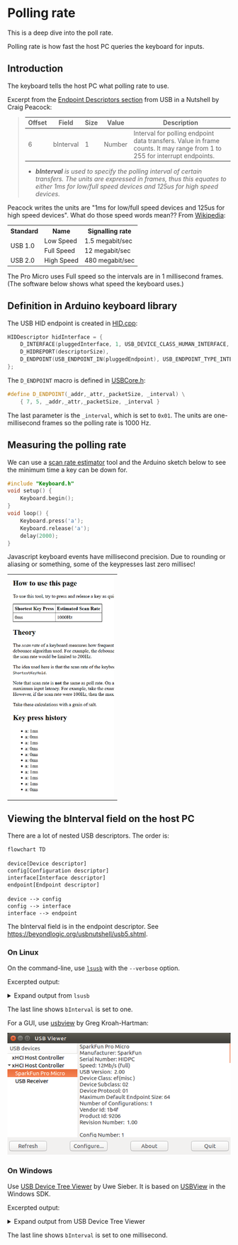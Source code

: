 # Polling rate

This is a deep dive into the poll rate.

Polling rate is how fast the host PC queries the keyboard for inputs.

## Introduction

The keyboard tells the host PC what polling rate to use.

Excerpt from the [Endpoint Descriptors section](https://beyondlogic.org/usbnutshell/usb5.shtml#EndpointDescriptors) from USB in a Nutshell by Craig Peacock:

<blockquote>

| Offset | Field     | Size | Value  | Description |
| ------ | --------- | ---- | ------ | ----------- |
| 6      | bInterval | 1    | Number | Interval for polling endpoint data transfers. Value in frame counts. It may range from 1 to 255 for interrupt endpoints. |

* ***bInterval*** *is used to specify the polling interval of certain transfers. The units are expressed in frames, thus this equates to either 1ms for low/full speed devices and 125us for high speed devices.*

</blockquote>

Peacock writes the units are "1ms for low/full speed devices and 125us for high speed devices". What do those speed words mean?? From [Wikipedia]( https://en.wikipedia.org/wiki/USB_communications#Signaling_rate_(transmission_rate) ):

<table>
    <tr><th>Standard</th><th>Name</th><th>Signalling rate</th></tr>
    <tr><td rowspan="2">USB 1.0</td><td>Low Speed</td><td>1.5 megabit/sec</td></tr>
    <tr><td>Full Speed</td><td>12 megabit/sec</td></tr>
    <tr><td>USB 2.0</td><td>High Speed</td><td>480 megabit/sec</td></tr>
</table>

The Pro Micro uses Full speed so the intervals are in 1 millisecond frames. (The software below shows what speed the keyboard uses.)

## Definition in Arduino keyboard library

The USB HID endpoint is created in [HID.cpp](https://github.com/arduino/ArduinoCore-avr/blob/63092126a406402022f943ac048fa195ed7e944b/libraries/HID/src/HID.cpp#L32-L35):

```C++
HIDDescriptor hidInterface = {
    D_INTERFACE(pluggedInterface, 1, USB_DEVICE_CLASS_HUMAN_INTERFACE, HID_SUBCLASS_NONE, HID_PROTOCOL_NONE),
    D_HIDREPORT(descriptorSize),
    D_ENDPOINT(USB_ENDPOINT_IN(pluggedEndpoint), USB_ENDPOINT_TYPE_INTERRUPT, USB_EP_SIZE, 0x01)
};
```

The `D_ENDPOINT` macro is defined in [USBCore.h](https://github.com/arduino/ArduinoCore-avr/blob/63092126a406402022f943ac048fa195ed7e944b/cores/arduino/USBCore.h#L278-L279):

```C++
#define D_ENDPOINT(_addr,_attr,_packetSize, _interval) \
    { 7, 5, _addr,_attr,_packetSize, _interval }
```

The last parameter is the `_interval`, which is set to `0x01`. The units are one-millisecond frames so the polling rate is 1000 Hz.

## Measuring the polling rate

We can use a [scan rate estimator](https://xeonmc-archive.github.io/mkbratetools/scanrate/) tool and the Arduino sketch below to see the minimum time a key can be down for.

```C++
#include "Keyboard.h"
void setup() {
    Keyboard.begin();
}
void loop() {
    Keyboard.press('a');
    Keyboard.release('a');
    delay(2000);
}
```

Javascript keyboard events have millisecond precision. Due to rounding or aliasing or something, some of the keypresses last zero millisec!

<!-- Use one-cell table to add border around image -->
<table align="center"><tr><td>
<img src="img/scan-rate-estimator-screenshot.png" alt="Screenshot of scan rate estimator" height="500">
</td></tr></table>

## Viewing the bInterval field on the host PC

There are a lot of nested USB descriptors. The order is:

<!-- https://mermaid.js.org/syntax/flowchart.html#links-between-nodes -->
```mermaid
flowchart TD

device[Device descriptor]
config[Configuration descriptor]
interface[Interface descriptor]
endpoint[Endpoint descriptor]

device --> config
config --> interface
interface --> endpoint
```

The bInterval field is in the endpoint descriptor. See <https://beyondlogic.org/usbnutshell/usb5.shtml>.

### On Linux

On the command-line, use [`lsusb`](https://linux.die.net/man/8/lsusb) with the `--verbose` option.

Excerpted output:

<details>
<summary>Expand output from <code>lsusb</code></summary>

```text
Bus 001 Device 004: ID 1b4f:9206  
Device Descriptor:
  bLength                18
  bDescriptorType         1
  bcdUSB               2.00
  bDeviceClass          239 Miscellaneous Device
  bDeviceSubClass         2 ?
  bDeviceProtocol         1 Interface Association
  bMaxPacketSize0        64
  idVendor           0x1b4f 
  idProduct          0x9206 
  bcdDevice            1.00
  iManufacturer           1 SparkFun
  iProduct                2 SparkFun Pro Micro
  iSerial                 3 HIDPC
  bNumConfigurations      1
    ...
    Interface Descriptor:
      bLength                 9
      bDescriptorType         4
      bInterfaceNumber        2
      bAlternateSetting       0
      bNumEndpoints           1
      bInterfaceClass         3 Human Interface Device
      bInterfaceSubClass      0 No Subclass
      bInterfaceProtocol      0 None
      iInterface              0 
        HID Device Descriptor:
          bLength                 9
          bDescriptorType        33
          bcdHID               1.01
          bCountryCode            0 Not supported
          bNumDescriptors         1
          bDescriptorType        34 Report
          wDescriptorLength      47
         Report Descriptors: 
           ** UNAVAILABLE **
      Endpoint Descriptor:
        bLength                 7
        bDescriptorType         5
        bEndpointAddress     0x84  EP 4 IN
        bmAttributes            3
          Transfer Type            Interrupt
          Synch Type               None
          Usage Type               Data
        wMaxPacketSize     0x0040  1x 64 bytes
        bInterval               1
```

</details>

The last line shows `bInterval` is set to one.

For a GUI, use [usbview](http://www.kroah.com/linux-usb/) by Greg Kroah-Hartman:

![Screenshot of Pro Micro in USBview](img/pro-micro-in-usbview.png)

### On Windows

Use [USB Device Tree Viewer](https://www.uwe-sieber.de/usbtreeview_e.html) by Uwe Sieber. It is based on [USBView](https://learn.microsoft.com/en-us/windows-hardware/drivers/debugger/usbview?redirectedfrom=MSDN) in the Windows SDK.

Excerpted output:

<details>
<summary>Expand output from USB Device Tree Viewer</summary>

```text
      ========================== Summary =========================
Vendor ID                : 0x1B4F (Spark Fun Electronics)
Product ID               : 0x9206
USB Version              : 2.0 -> but Device is Full-Speed only
Port maximum Speed       : High-Speed (Companion Port 1-13 supports SuperSpeed)
Device maximum Speed     : Full-Speed
Device Connection Speed  : Full-Speed
Self powered             : no
Demanded Current         : 500 mA
Used Endpoints           : 5

      ======================== USB Device ========================

...

    ---------------------- Device Descriptor ----------------------
bLength                  : 0x12 (18 bytes)
bDescriptorType          : 0x01 (Device Descriptor)
bcdUSB                   : 0x200 (USB Version 2.0) -> but device is Full-Speed only
bDeviceClass             : 0xEF (Miscellaneous)
bDeviceSubClass          : 0x02
bDeviceProtocol          : 0x01 (IAD - Interface Association Descriptor)
bMaxPacketSize0          : 0x40 (64 bytes)
idVendor                 : 0x1B4F (Spark Fun Electronics)
idProduct                : 0x9206
bcdDevice                : 0x0100
iManufacturer            : 0x01 (String Descriptor 1)
 Language 0x0409         : "SparkFun"
iProduct                 : 0x02 (String Descriptor 2)
 Language 0x0409         : "SparkFun Pro Micro"
iSerialNumber            : 0x03 (String Descriptor 3)
 Language 0x0409         : "HIDPC"
bNumConfigurations       : 0x01 (1 Configuration)

...

        ---------------- Interface Descriptor -----------------
bLength                  : 0x09 (9 bytes)
bDescriptorType          : 0x04 (Interface Descriptor)
bInterfaceNumber         : 0x02 (Interface 2)
bAlternateSetting        : 0x00
bNumEndpoints            : 0x01 (1 Endpoint)
bInterfaceClass          : 0x03 (HID - Human Interface Device)
bInterfaceSubClass       : 0x00 (None)
bInterfaceProtocol       : 0x00 (None)
iInterface               : 0x00 (No String Descriptor)

        ------------------- HID Descriptor --------------------
bLength                  : 0x09 (9 bytes)
bDescriptorType          : 0x21 (HID Descriptor)
bcdHID                   : 0x0101 (HID Version 1.01)
bCountryCode             : 0x00 (00 = not localized)
bNumDescriptors          : 0x01
Descriptor 1:
bDescriptorType          : 0x22 (Class=Report)
wDescriptorLength        : 0x002F (47 bytes)
Error reading descriptor : ERROR_INVALID_PARAMETER

        ----------------- Endpoint Descriptor -----------------
bLength                  : 0x07 (7 bytes)
bDescriptorType          : 0x05 (Endpoint Descriptor)
bEndpointAddress         : 0x84 (Direction=IN EndpointID=4)
bmAttributes             : 0x03 (TransferType=Interrupt)
wMaxPacketSize           : 0x0040 (64 bytes)
bInterval                : 0x01 (1 ms)
```

</details>

The last line shows `bInterval` is set to one millisecond.
